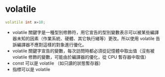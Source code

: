 # volatile

```cpp
volatile int x=10;
```

* volatile 關鍵字是一種型別修飾符，用它宣告的型別變數表示可以被某些編譯器未知的因素（作業系統、硬體、其它執行緒等）更改。所以使用 volatile 告訴編譯器不應對這樣的對象進行優化。
* volatile 關鍵字宣告的變數，每次訪問時都必須從記憶體中取出值（沒有被 volatile 修飾的變數，可能由於編譯器的優化，從 CPU 暫存器中取值）
* const 可以是 volatile （如只讀的狀態暫存器）
* 指標可以是 volatile

